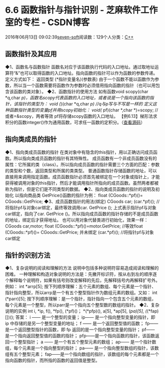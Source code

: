 
# 6.6 函数指针与指针识别 -  芝麻软件工作室的专栏 - CSDN博客


2016年06月13日 09:02:39[seven-soft](https://me.csdn.net/softn)阅读数：129个人分类：[C++																](https://blog.csdn.net/softn/article/category/6266511)



## 函数指针及其应用
◆1、函数名与函数指针
函数名对应于该函数执行代码的入口地址。通过取地址运算符“&”也可以取得函数的入口地址。指向函数的指针可以作为函数的参数传递。定义方式如下：
返回类型
 (*指针变量名)(参数表)
由于一个函数不能以函数作为参数，所以当一个函数需要将函数作为参数时必须借用指向函数的指针（也可以用包含该函数的类对象）。
◆2、函数指针的使用方法
如有函数void scopy(char *q,char *p)，函数名scopy代表函数的入口地址，或者说是一个指向该函数的指针，该指针的类型为：
void (*)(char *q,char *p) //q与p写与不写是一样的
定义这种函数指针类型的变量pf并用scopy初始化：
void(* pf)(char *,char *)=scopy; //或者=&scopy，两者等效
pf将存储scopy函数的入口地址。
【例6.13】梯形法求积分的函数integer()作为通用函数，可求任一函数的定积分。（[查看源码](http://www.weixueyuan.net/templets/default/cpp/source/Ex6_13.txt)）
## 指向类成员的指针
◆1、指向类成员函数的指针
在类对象中有隐含的this指针，用以正确访问成员函数。所以指向类成员函数的指针有其特殊性。
成员函数有一个非成员函数没有的属性：它所属的类（class）。所以指向成员函数的指针需要三个方面的匹配：参数的类型和个数，返回类型和所属的类类型。
普通函数指针存储函数的地址，可以直接用来调用指定函数。成员函数指针必须首先被绑定在一个对象或指针上，才能获得被调用对象的this指针，然后才能调用指针所指向的成员函数。虽然两者都被称为指针，但是它们是不同类型的数据。
◆2、指向类成员函数的指针的说明及初始化
以指向商品类 GetPrice()函数的指针为例：
float (CGoods::*pf)()= CGoods::GetPrice;
◆3、成员函数指针的用法(绑定)
CGoods car;
(car.*pf)();
//将指针pf与对象car绑定，最终等效调用car. GetPrice ();
上式表示指针pf与对象car绑定，指向了car. GetPrice ()。所以指向成员函数的指针存储的不是成员函数的地址，绑定后才获得地址。
也可以用对象代替类进行初始化，效果一样：
CGoods car,motor;
float (CGoods::*pf)()=motor.GetPrice;
//等效float (CGoods::*pf)()= CGoods::GetPrice; 并未绑定
(car.*pf)(); //将指针pf与对象car绑定
## 指针的识别方法
◆1、复杂说明的阅读和理解的方法
说明中包括多种说明符容易造成阅读和理解的困难。
一种理解和构造对象说明的方法是：先撇开标识符，按从右到左的顺序逐个解释每个说明符，如果有括号则改变解释的先后，先解释括号内再解释扩号外。例如：
int *arrp[5];
按下列顺序理解：五个元素的数组、每个元素是一个指针、指针指向整型，所以arrp是一个有五个整型指针作为数组元素的数组。又如：
int (*parr)[5];
按下列顺序理解：是一个指针，指针指向一个包含五个元素的数组，每个元素是一个整型，所以parr是一个指向五个整型数的数组的指针。
◆2、复杂说明的实例
int i, *ip, f(), *fp(), (*pf)()；
*(*pfp)(), a[5], *ap[5], (*pa)[5], (*(*fap)[])();
答案：
i —— 是一个整型的变量；
ip—— 是一个指向整型变量的指针，即 ip 中存储的是另一个整型变量的地址；
f —— 是一个返回整型值的函数；
fp—— 是一个返回整型指针的函数，即 fp 返回的是一个指向整型变量的指针；
pf—— 是一个指向返回整型值的函数的指针；
pfp——是一个指向函数的指针，该函数返回一个整型指针；
a —— 是一个有五个整型元素的数组；
ap—— 是一个指针数组，每个元素是一个指向整型的指针；
pa—— 是一个指向整型数组的指针，该数组有五个整型元素；
fap——是一个指向数组的指针，该数组的每个元素都是一个指向函数的指针，而所指的函数的返回值是整型。

